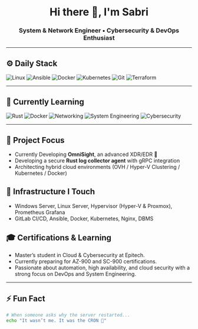 <h1 align="center">Hi there 👋, I'm Sabri</h1>
<h3 align="center"> System & Network Engineer • Cybersecurity & DevOps Enthusiast</h3>

---
## ⚙️ Daily Stack
![Linux](https://img.shields.io/badge/-Linux-FCC624?style=flat&logo=linux&logoColor=black)
![Ansible](https://img.shields.io/badge/-Ansible-EE0000?style=flat&logo=ansible)
![Docker](https://img.shields.io/badge/-Docker-2496ED?style=flat&logo=docker&logoColor=white)
![Kubernetes](https://img.shields.io/badge/-Kubernetes-326CE5?style=flat&logo=kubernetes&logoColor=white)
![Git](https://img.shields.io/badge/-Git-F05032?style=flat&logo=git&logoColor=white)
![Terraform](https://img.shields.io/badge/-Terraform-623CE4?style=flat&logo=terraform&logoColor=white)

---

## 🧠 Currently Learning
![Rust](https://img.shields.io/badge/-Rust-000000?style=flat&logo=rust&logoColor=white)
![Docker](https://img.shields.io/badge/-Docker-2496ED?style=flat&logo=docker&logoColor=white)
![Networking](https://img.shields.io/badge/-Networking-0A66C2?style=flat&logo=gnometerminal&logoColor=white)
![System Engineering](https://img.shields.io/badge/-System%20Engineering-444444?style=flat&logo=linux&logoColor=white)
![Cybersecurity](https://img.shields.io/badge/-Cybersecurity-0F1117?style=flat&logo=hackthebox&logoColor=green)

---

## 🚨 Project Focus
- Currently Developing **OmniSight**, an advanced XDR/EDR 🔐
- Developing a secure **Rust log collector agent** with gRPC integration
- Architecting hybrid cloud environments (OVH / Hyper-V Clustering / Kubernetes / Docker)

## 🧰 Infrastructure I Touch
- Windows Server, Linux Server, Hypervisor (Hyper-V & Proxmox), Prometheus Grafana
- GitLab CI/CD, Ansible, Docker, Kubernetes, Nginx, DBMS

## 🎓  Certifications & Learning
- Master’s student in Cloud & Cybersecurity at Epitech.
- Currently preparing for AZ-900 and SC-900 certifications.
- Passionate about automation, high availability, and cloud security with a strong focus on DevOps and System Engineering.

---

## ⚡ Fun Fact

```bash
# When someone asks why the server restarted...
echo "It wasn’t me. It was the CRON 👀"
